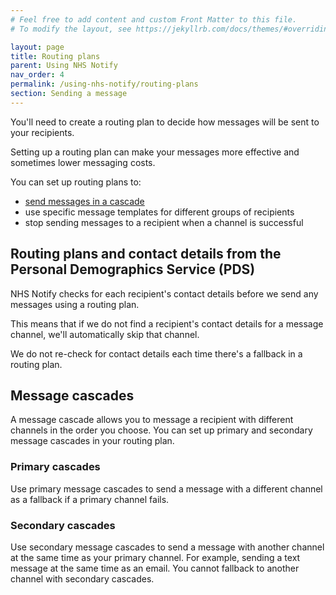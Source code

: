 ```yaml
---
# Feel free to add content and custom Front Matter to this file.
# To modify the layout, see https://jekyllrb.com/docs/themes/#overriding-theme-defaults

layout: page
title: Routing plans
parent: Using NHS Notify
nav_order: 4
permalink: /using-nhs-notify/routing-plans
section: Sending a message
---
```


You'll need to create a routing plan to decide how messages will be sent to your recipients.

Setting up a routing plan can make your messages more effective and sometimes lower messaging costs.

You can set up routing plans to:

- [send messages in a cascade](#message-cascades)
- use specific message templates for different groups of recipients
- stop sending messages to a recipient when a channel is successful

## Routing plans and contact details from the Personal Demographics Service (PDS)

NHS Notify checks for each recipient's contact details before we send any messages using a routing plan.

This means that if we do not find a recipient's contact details for a message channel, we'll automatically skip that channel.

We do not re-check for contact details each time there's a fallback in a routing plan.

## Message cascades

A message cascade allows you to message a recipient with different channels in the order you choose. You can set up primary and secondary message cascades in your routing plan.

### Primary cascades

Use primary message cascades to send a message with a different channel as a fallback if a primary channel fails.

### Secondary cascades

Use secondary message cascades to send a message with another channel at the same time as your primary channel. For example, sending a text message at the same time as an email. You cannot fallback to another channel with secondary cascades.
